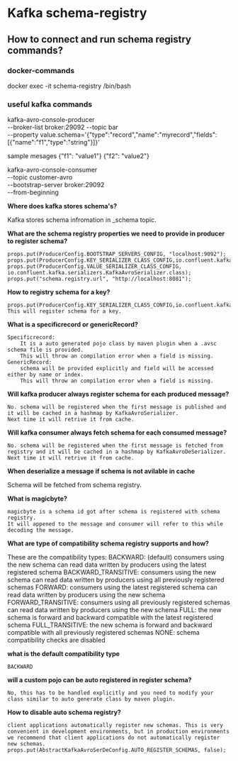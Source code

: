 # Kafka schema-registry

## How to connect and run schema registry commands?

### docker-commands
docker exec -it schema-registry /bin/bash

### useful kafka commands

kafka-avro-console-producer \
  --broker-list broker:29092 --topic bar \
  --property value.schema='{"type":"record","name":"myrecord","fields":[{"name":"f1","type":"string"}]}'

 sample mesages
 {"f1": "value1"}
 {"f2": "value2"}

 kafka-avro-console-consumer \
 --topic customer-avro \
 --bootstrap-server broker:29092 \
 --from-beginning

**Where does kafka stores schema's?**

   Kafka stores schema infromation in _schema topic.

**What are the schema registry properties we need to provide in producer to register schema?**

    props.put(ProducerConfig.BOOTSTRAP_SERVERS_CONFIG, "localhost:9092");
    props.put(ProducerConfig.KEY_SERIALIZER_CLASS_CONFIG,io.confluent.kafka.serializers.KafkaAvroSerializer.class);
    props.put(ProducerConfig.VALUE_SERIALIZER_CLASS_CONFIG, io.confluent.kafka.serializers.KafkaAvroSerializer.class);
    props.put("schema.registry.url", "http://localhost:8081");

**How to registry schema for a key?**

    props.put(ProducerConfig.KEY_SERIALIZER_CLASS_CONFIG,io.confluent.kafka.serializers.KafkaAvroSerializer.class);
    This will register schema for a key.

**What is a specificrecord or genericRecord?**

    Specificrecord:
        It is a auto generated pojo class by maven plugin when a .avsc schema file is provided.
        This will throw an compilation error when a field is missing.
    GenericRecord:
        schema will be provided explicitly and field will be accessed either by name or index.
        This will throw an compilation error when a field is missing.

**Will kafka producer always register schema for each produced message?**

    No. schema will be registered when the first message is published and it will be cached in a hashmap by KafkaAvroSerializer.
    Next time it will retrive it from cache.

**Will kafka consumer always fetch schema for each consumed message?**

    No. schema will be registered when the first message is fetched from registry and it will be cached in a hashmap by KafkaAvroDeSerializer.
    Next time it will retrive it from cache.

**When deserialize a message if schema is not avilable in cache**

   Schema will be fetched from schema registry.

**What is magicbyte?**

    magicbyte is a schema id got after schema is registered with schema registry.
    It will appened to the message and consumer will refer to this while decoding the message.

**What are type of compatibility schema registry supports and how?**

 These are the compatibility types:
     BACKWARD: (default) consumers using the new schema can read data written by producers using the latest registered schema
     BACKWARD_TRANSITIVE: consumers using the new schema can read data written by producers using all previously registered schemas
     FORWARD: consumers using the latest registered schema can read data written by producers using the new schema
     FORWARD_TRANSITIVE: consumers using all previously registered schemas can read data written by producers using the new schema
     FULL: the new schema is forward and backward compatible with the latest registered schema
     FULL_TRANSITIVE: the new schema is forward and backward compatible with all previously registered schemas
     NONE: schema compatibility checks are disabled

**what is the default compatibility type**

    BACKWARD

**will a custom pojo can be auto registered in register schema?**

    No, this has to be handled explicitly and you need to modify your class similar to auto generate class by maven plugin.

**How to disable auto schema registry?**

    client applications automatically register new schemas. This is very convenient in development environments, but in production environments we recommend that client applications do not automatically register new schemas.
    props.put(AbstractKafkaAvroSerDeConfig.AUTO_REGISTER_SCHEMAS, false);
    